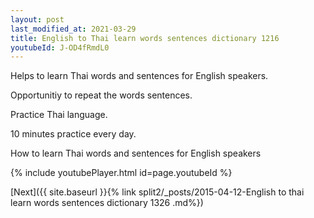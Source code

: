 ```yaml
---
layout: post
last_modified_at: 2021-03-29
title: English to Thai learn words sentences dictionary 1216 
youtubeId: J-OD4fRmdL0
---
```

 
 
Helps to learn Thai words and sentences for English speakers.

Opportunitiy to repeat the words sentences. 

Practice Thai language. 
 
10 minutes practice every day. 
 
How to learn Thai words and sentences for English speakers 
 
{% include youtubePlayer.html id=page.youtubeId %}
 
 
[Next]({{ site.baseurl }}{% link  split2/_posts/2015-04-12-English to thai learn words sentences dictionary 1326 .md%})
 

